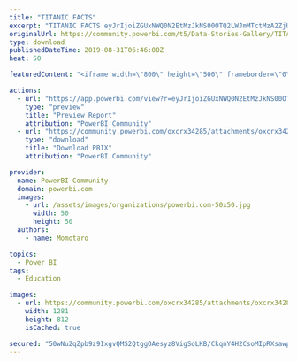 ```yaml
---
title: "TITANIC FACTS"
excerpt: "TITANIC FACTS eyJrIjoiZGUxNWQ0N2EtMzJkNS00OTQ2LWJmMTctMzA2ZjU1MDE3M2VlIiwidCI6IjUxZGIwN2I1LWIzOWYtNDkzNy05NGFkLWUwOWFhMTE2NTA4ZCJ9"
originalUrl: https://community.powerbi.com/t5/Data-Stories-Gallery/TITANIC-FACTS/m-p/780656
type: download
publishedDateTime: 2019-08-31T06:46:00Z
heat: 50

featuredContent: "<iframe width=\"800\" height=\"500\" frameborder=\"0\" src=\"https://app.powerbi.com/view?r=eyJrIjoiZGUxNWQ0N2EtMzJkNS00OTQ2LWJmMTctMzA2ZjU1MDE3M2VlIiwidCI6IjUxZGIwN2I1LWIzOWYtNDkzNy05NGFkLWUwOWFhMTE2NTA4ZCJ9\"></iframe>"

actions:
  - url: "https://app.powerbi.com/view?r=eyJrIjoiZGUxNWQ0N2EtMzJkNS00OTQ2LWJmMTctMzA2ZjU1MDE3M2VlIiwidCI6IjUxZGIwN2I1LWIzOWYtNDkzNy05NGFkLWUwOWFhMTE2NTA4ZCJ9"
    type: "preview"
    title: "Preview Report"
    attribution: "PowerBI Community"
  - url: "https://community.powerbi.com/oxcrx34285/attachments/oxcrx34285/DataStoriesGallery/2901/2/TITANIC_FACTS.pbix"
    type: "download"
    title: "Download PBIX"
    attribution: "PowerBI Community"

provider:
  name: PowerBI Community
  domain: powerbi.com
  images:
    - url: /assets/images/organizations/powerbi.com-50x50.jpg
      width: 50
      height: 50
  authors:
    - name: Momotaro

topics:
  - Power BI
tags:
  - Education

images:
  - url: https://community.powerbi.com/oxcrx34285/attachments/oxcrx34285/DataStoriesGallery/2901/1/TITANICFACTS_IMAGE.png
    width: 1281
    height: 812
    isCached: true

secured: "50wNu2qZpb9z9IxgvQMS2QtggOAesyz8VigSoLKB/CkqnY4H2CsoMIpRXsawpB/1itieiyeKtjwrV6CFHEZpSVylIY/i8XZVpJuMo0w329ux1Zn4ZO60+kWMPtyHi5E7q87N0ljNAIHRIlrDZUFqUoXpmDa+OUsUXgj9XOCN1rmjbd+di4Z1yrXyO3LWZ1zb43ZS0FwLzQR6yo8LaQEv98BZV40+JSkQSe8MV6oo4m1p+xqI65LgnPFeiUVNwuypnz/S+EzSYP+UGSQgmW4L7mRSceRj7n+XOiI2jYwsN6vjN9F4tKEVBc3pb6JvL5bM1xRWGhZkwfgSHiXeC1qg8OFb/kBcq15ZmPfMXNIImh2U033YEtLlMy0etkGpY2EK0J/vmv99zBUDPPz2yQojkQ==;dAuhpDo2I/18BhqCohOqdA=="
---
```


